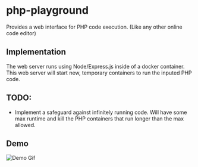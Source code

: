 # php-playground

Provides a web interface for PHP code execution. (Like any other online code editor)

## Implementation

The web server runs using Node/Express.js inside of a docker container. This web server will start new, temporary containers to run the inputed PHP code.

## TODO:

* Implement a safeguard against infinitely running code. Will have some max runtime and kill the PHP containers that run longer than the max allowed.

## Demo

![Demo Gif](https://thumbs.gfycat.com/DeadlyForsakenDogwoodclubgall-max-1mb.gif)
